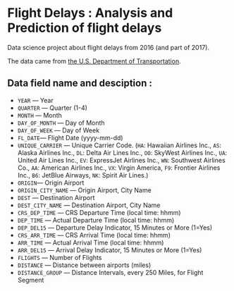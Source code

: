 # Flight Delays : Analysis and Prediction of flight delays

Data science project about flight delays from 2016 (and part of 2017).

The data came from  [the U.S. Department of Transportation](https://www.transtats.bts.gov/DL_SelectFields.asp?Table_ID=236).

## Data field name and desciption :
- `YEAR` — Year
- `QUARTER` — Quarter (1-4)
- `MONTH` — Month
- `DAY_OF_MONTH` — Day of Month
- `DAY_OF_WEEK` — Day of Week
- `FL_DATE`— Flight Date (yyyy-mm-dd)
- `UNIQUE_CARRIER` — Unique Carrier Code. (`HA`:	Hawaiian Airlines Inc., `AS`:	Alaska Airlines Inc., `DL`:	Delta Air Lines Inc., `OO`:	SkyWest Airlines Inc., `UA`:	United Air Lines Inc., `EV`:	ExpressJet Airlines Inc., `WN`:	Southwest Airlines Co., `AA`:	American Airlines Inc., `VX`:	Virgin America, `F9`:	Frontier Airlines Inc., `B6`:	JetBlue Airways, `NK`:	Spirit Air Lines.)
- `ORIGIN`— Origin Airport
- `ORIGIN_CITY_NAME` — Origin Airport, City Name
- `DEST` — Destination Airport
- `DEST_CITY_NAME` — Destination Airport, City Name
- `CRS_DEP_TIME` — CRS Departure Time (local time: hhmm)
- `DEP_TIME` — Actual Departure Time (local time: hhmm)
- `DEP_DEL15` — Departure Delay Indicator, 15 Minutes or More (1=Yes)
- `CRS_ARR_TIME` — CRS Arrival Time (local time: hhmm)
- `ARR_TIME` — Actual Arrival Time (local time: hhmm)
- `ARR_DEL15` — Arrival Delay Indicator, 15 Minutes or More (1=Yes)
- `FLIGHTS` — Number of Flights
- `DISTANCE` — Distance between airports (miles)
- `DISTANCE_GROUP` — Distance Intervals, every 250 Miles, for Flight Segment
